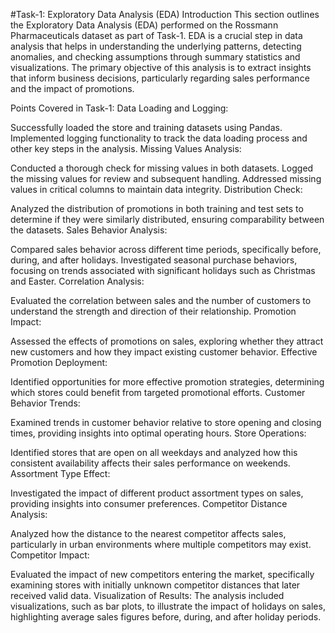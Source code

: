 #Task-1: Exploratory Data Analysis (EDA)
Introduction
This section outlines the Exploratory Data Analysis (EDA) performed on the Rossmann Pharmaceuticals dataset as part of Task-1. EDA is a crucial step in data analysis that helps in understanding the underlying patterns, detecting anomalies, and checking assumptions through summary statistics and visualizations. The primary objective of this analysis is to extract insights that inform business decisions, particularly regarding sales performance and the impact of promotions.

Points Covered in Task-1:
Data Loading and Logging:

Successfully loaded the store and training datasets using Pandas.
Implemented logging functionality to track the data loading process and other key steps in the analysis.
Missing Values Analysis:

Conducted a thorough check for missing values in both datasets.
Logged the missing values for review and subsequent handling.
Addressed missing values in critical columns to maintain data integrity.
Distribution Check:

Analyzed the distribution of promotions in both training and test sets to determine if they were similarly distributed, ensuring comparability between the datasets.
Sales Behavior Analysis:

Compared sales behavior across different time periods, specifically before, during, and after holidays.
Investigated seasonal purchase behaviors, focusing on trends associated with significant holidays such as Christmas and Easter.
Correlation Analysis:

Evaluated the correlation between sales and the number of customers to understand the strength and direction of their relationship.
Promotion Impact:

Assessed the effects of promotions on sales, exploring whether they attract new customers and how they impact existing customer behavior.
Effective Promotion Deployment:

Identified opportunities for more effective promotion strategies, determining which stores could benefit from targeted promotional efforts.
Customer Behavior Trends:

Examined trends in customer behavior relative to store opening and closing times, providing insights into optimal operating hours.
Store Operations:

Identified stores that are open on all weekdays and analyzed how this consistent availability affects their sales performance on weekends.
Assortment Type Effect:

Investigated the impact of different product assortment types on sales, providing insights into consumer preferences.
Competitor Distance Analysis:

Analyzed how the distance to the nearest competitor affects sales, particularly in urban environments where multiple competitors may exist.
Competitor Impact:

Evaluated the impact of new competitors entering the market, specifically examining stores with initially unknown competitor distances that later received valid data.
Visualization of Results:
The analysis included visualizations, such as bar plots, to illustrate the impact of holidays on sales, highlighting average sales figures before, during, and after holiday periods.
